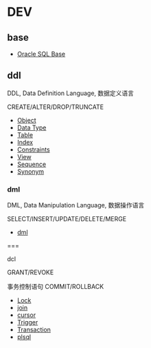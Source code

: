 # DEV

## base

- [Oracle SQL Base](SQL_Base.md)


## ddl

DDL, Data Definition Language, 数据定义语言

CREATE/ALTER/DROP/TRUNCATE

- [Object](ddl/Object.md)
- [Data Type](ddl/DataType.md)
- [Table](ddl/Table.md)
- [Index](ddl/Index.md)
- [Constraints](ddl/Constraints.md)
- [View](ddl/View.md)
- [Sequence](ddl/Sequence.md)
- [Synonym](ddl/Synonym.md)


### dml

DML, Data Manipulation Language, 数据操作语言

SELECT/INSERT/UPDATE/DELETE/MERGE

- [dml](dml/dml.md)



===

dcl

GRANT/REVOKE

事务控制语句
COMMIT/ROLLBACK


- [Lock](Lock.md)
- [join](join.md)
- [cursor](cursor.md)
- [Trigger](Trigger.md)
- [Transaction](Transaction.md)
- [plsql](plsql/plsql.md)
